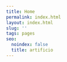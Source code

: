 ```yaml
---
title: Home
permalink: index.html
layout: index.html
slug: ''
tags: pages
seo:
  noindex: false
  title: artificio
---
```



